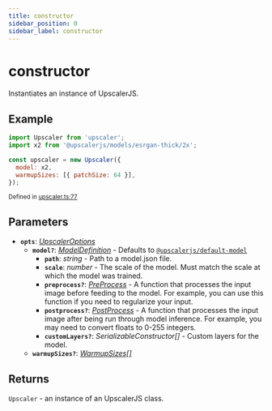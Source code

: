 ```yaml
---
title: constructor
sidebar_position: 0
sidebar_label: constructor
---
```


# constructor

Instantiates an instance of UpscalerJS.

## Example

```javascript
import Upscaler from 'upscaler';
import x2 from '@upscalerjs/models/esrgan-thick/2x';

const upscaler = new Upscaler({
  model: x2,
  warmupSizes: [{ patchSize: 64 }],
});
```

<small className="gray">Defined in <a target="_blank" href="https://github.com/thekevinscott/UpscalerJS/tree/main/packages/upscalerjs/src/upscaler.ts#L77">upscaler.ts:77</a></small>

## Parameters

- **`opts`**: _[UpscalerOptions](https://github.com/thekevinscott/UpscalerJS/tree/main/packages/upscalerjs/src/types.ts#L10)_
  - **`model?`**: _[ModelDefinition](https://github.com/thekevinscott/UpscalerJS/tree/main/packages/core/src/index.ts#L22)_  - Defaults to [`@upscalerjs/default-model`](/models/available/default-model)
      - **`path`**: _string_  - Path to a model.json file.
    - **`scale`**: _number_  - The scale of the model. Must match the scale at which the model was trained.
    - **`preprocess?`**: _[PreProcess](https://github.com/thekevinscott/UpscalerJS/tree/main/packages/core/src/index.ts#L19)_  - A function that processes the input image before feeding to the model. For example, you can use this function if you need to regularize your input.
    - **`postprocess?`**: _[PostProcess](https://github.com/thekevinscott/UpscalerJS/tree/main/packages/core/src/index.ts#L20)_  - A function that processes the input image after being run through model inference. For example, you may need to convert floats to 0-255 integers.
    - **`customLayers?`**: _SerializableConstructor[]_  - Custom layers for the model.
  - **`warmupSizes?`**: _[WarmupSizes[]](https://github.com/thekevinscott/UpscalerJS/tree/main/packages/upscalerjs/src/types.ts#L9)_

## Returns

`Upscaler` - an instance of an UpscalerJS class.